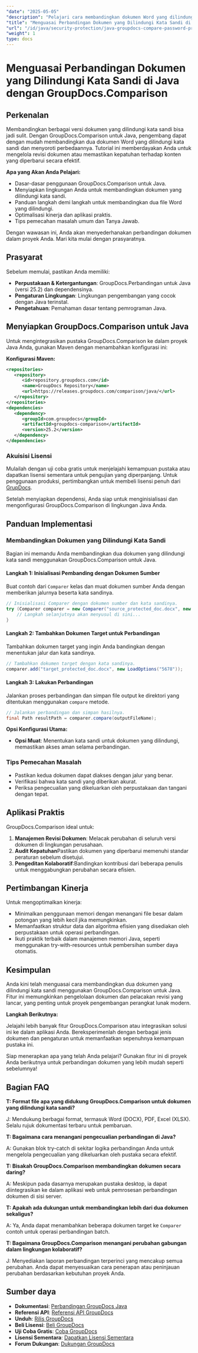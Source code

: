 ```yaml
---
"date": "2025-05-05"
"description": "Pelajari cara membandingkan dokumen Word yang dilindungi kata sandi di Java menggunakan GroupDocs.Comparison. Panduan ini mencakup pengaturan, penerapan, dan praktik terbaik untuk perbandingan dokumen yang lancar."
"title": "Menguasai Perbandingan Dokumen yang Dilindungi Kata Sandi di Java dengan GroupDocs.Comparison"
"url": "/id/java/security-protection/java-groupdocs-compare-password-protected-docs/"
"weight": 1
type: docs
---
```

# Menguasai Perbandingan Dokumen yang Dilindungi Kata Sandi di Java dengan GroupDocs.Comparison

## Perkenalan

Membandingkan berbagai versi dokumen yang dilindungi kata sandi bisa jadi sulit. Dengan GroupDocs.Comparison untuk Java, pengembang dapat dengan mudah membandingkan dua dokumen Word yang dilindungi kata sandi dan menyoroti perbedaannya. Tutorial ini memberdayakan Anda untuk mengelola revisi dokumen atau memastikan kepatuhan terhadap konten yang diperbarui secara efektif.

**Apa yang Akan Anda Pelajari:**

- Dasar-dasar penggunaan GroupDocs.Comparison untuk Java.
- Menyiapkan lingkungan Anda untuk membandingkan dokumen yang dilindungi kata sandi.
- Panduan langkah demi langkah untuk membandingkan dua file Word yang dilindungi.
- Optimalisasi kinerja dan aplikasi praktis.
- Tips pemecahan masalah umum dan Tanya Jawab.

Dengan wawasan ini, Anda akan menyederhanakan perbandingan dokumen dalam proyek Anda. Mari kita mulai dengan prasyaratnya.

## Prasyarat

Sebelum memulai, pastikan Anda memiliki:

- **Perpustakaan & Ketergantungan**: GroupDocs.Perbandingan untuk Java (versi 25.2) dan dependensinya.
- **Pengaturan Lingkungan**: Lingkungan pengembangan yang cocok dengan Java terinstal.
- **Pengetahuan**: Pemahaman dasar tentang pemrograman Java.

## Menyiapkan GroupDocs.Comparison untuk Java

Untuk mengintegrasikan pustaka GroupDocs.Comparison ke dalam proyek Java Anda, gunakan Maven dengan menambahkan konfigurasi ini:

**Konfigurasi Maven:**

```xml
<repositories>
   <repository>
      <id>repository.groupdocs.com</id>
      <name>GroupDocs Repository</name>
      <url>https://releases.groupdocs.com/comparison/java/</url>
   </repository>
</repositories>
<dependencies>
   <dependency>
      <groupId>com.groupdocs</groupId>
      <artifactId>groupdocs-comparison</artifactId>
      <version>25.2</version>
   </dependency>
</dependencies>
```

### Akuisisi Lisensi

Mulailah dengan uji coba gratis untuk menjelajahi kemampuan pustaka atau dapatkan lisensi sementara untuk pengujian yang diperpanjang. Untuk penggunaan produksi, pertimbangkan untuk membeli lisensi penuh dari [GrupDocs](https://purchase.groupdocs.com/buy).

Setelah menyiapkan dependensi, Anda siap untuk menginisialisasi dan mengonfigurasi GroupDocs.Comparison di lingkungan Java Anda.

## Panduan Implementasi

### Membandingkan Dokumen yang Dilindungi Kata Sandi

Bagian ini memandu Anda membandingkan dua dokumen yang dilindungi kata sandi menggunakan GroupDocs.Comparison untuk Java. 

#### Langkah 1: Inisialisasi Pembanding dengan Dokumen Sumber

Buat contoh dari `Comparer` kelas dan muat dokumen sumber Anda dengan memberikan jalurnya beserta kata sandinya.

```java
// Inisialisasi Comparer dengan dokumen sumber dan kata sandinya.
try (Comparer comparer = new Comparer("source_protected_doc.docx", new LoadOptions("1234"))) {
    // Langkah selanjutnya akan menyusul di sini...
}
```

#### Langkah 2: Tambahkan Dokumen Target untuk Perbandingan

Tambahkan dokumen target yang ingin Anda bandingkan dengan menentukan jalur dan kata sandinya.

```java
// Tambahkan dokumen target dengan kata sandinya.
comparer.add("target_protected_doc.docx", new LoadOptions("5678"));
```

#### Langkah 3: Lakukan Perbandingan

Jalankan proses perbandingan dan simpan file output ke direktori yang ditentukan menggunakan `compare` metode.

```java
// Jalankan perbandingan dan simpan hasilnya.
final Path resultPath = comparer.compare(outputFileName);
```

**Opsi Konfigurasi Utama:**

- **Opsi Muat**: Menentukan kata sandi untuk dokumen yang dilindungi, memastikan akses aman selama perbandingan.

### Tips Pemecahan Masalah

- Pastikan kedua dokumen dapat diakses dengan jalur yang benar.
- Verifikasi bahwa kata sandi yang diberikan akurat.
- Periksa pengecualian yang dikeluarkan oleh perpustakaan dan tangani dengan tepat.

## Aplikasi Praktis

GroupDocs.Comparison ideal untuk:

1. **Manajemen Revisi Dokumen**: Melacak perubahan di seluruh versi dokumen di lingkungan perusahaan.
2. **Audit Kepatuhan**Pastikan dokumen yang diperbarui memenuhi standar peraturan sebelum disetujui.
3. **Pengeditan Kolaboratif**:Bandingkan kontribusi dari beberapa penulis untuk menggabungkan perubahan secara efisien.

## Pertimbangan Kinerja

Untuk mengoptimalkan kinerja:

- Minimalkan penggunaan memori dengan menangani file besar dalam potongan yang lebih kecil jika memungkinkan.
- Memanfaatkan struktur data dan algoritma efisien yang disediakan oleh perpustakaan untuk operasi perbandingan.
- Ikuti praktik terbaik dalam manajemen memori Java, seperti menggunakan try-with-resources untuk pembersihan sumber daya otomatis.

## Kesimpulan

Anda kini telah menguasai cara membandingkan dua dokumen yang dilindungi kata sandi menggunakan GroupDocs.Comparison untuk Java. Fitur ini memungkinkan pengelolaan dokumen dan pelacakan revisi yang lancar, yang penting untuk proyek pengembangan perangkat lunak modern.

**Langkah Berikutnya:**

Jelajahi lebih banyak fitur GroupDocs.Comparison atau integrasikan solusi ini ke dalam aplikasi Anda. Bereksperimenlah dengan berbagai jenis dokumen dan pengaturan untuk memanfaatkan sepenuhnya kemampuan pustaka ini.

Siap menerapkan apa yang telah Anda pelajari? Gunakan fitur ini di proyek Anda berikutnya untuk perbandingan dokumen yang lebih mudah seperti sebelumnya!

## Bagian FAQ

**T: Format file apa yang didukung GroupDocs.Comparison untuk dokumen yang dilindungi kata sandi?**

J: Mendukung berbagai format, termasuk Word (DOCX), PDF, Excel (XLSX). Selalu rujuk dokumentasi terbaru untuk pembaruan.

**T: Bagaimana cara menangani pengecualian perbandingan di Java?**

A: Gunakan blok try-catch di sekitar logika perbandingan Anda untuk mengelola pengecualian yang dikeluarkan oleh pustaka secara efektif.

**T: Bisakah GroupDocs.Comparison membandingkan dokumen secara daring?**

A: Meskipun pada dasarnya merupakan pustaka desktop, ia dapat diintegrasikan ke dalam aplikasi web untuk pemrosesan perbandingan dokumen di sisi server.

**T: Apakah ada dukungan untuk membandingkan lebih dari dua dokumen sekaligus?**

A: Ya, Anda dapat menambahkan beberapa dokumen target ke `Comparer` contoh untuk operasi perbandingan batch.

**T: Bagaimana GroupDocs.Comparison menangani perubahan gabungan dalam lingkungan kolaboratif?**

J: Menyediakan laporan perbandingan terperinci yang mencakup semua perubahan. Anda dapat menyesuaikan cara penerapan atau peninjauan perubahan berdasarkan kebutuhan proyek Anda.

## Sumber daya

- **Dokumentasi**: [Perbandingan GroupDocs Java](https://docs.groupdocs.com/comparison/java/)
- **Referensi API**: [Referensi API GroupDocs](https://reference.groupdocs.com/comparison/java/)
- **Unduh**: [Rilis GroupDocs](https://releases.groupdocs.com/comparison/java/)
- **Beli Lisensi**: [Beli GroupDocs](https://purchase.groupdocs.com/buy)
- **Uji Coba Gratis**: [Coba GroupDocs](https://releases.groupdocs.com/comparison/java/)
- **Lisensi Sementara**: [Dapatkan Lisensi Sementara](https://purchase.groupdocs.com/temporary-license/)
- **Forum Dukungan**: [Dukungan GroupDocs](https://forum.groupdocs.com/c/comparison)